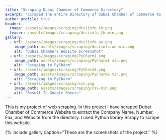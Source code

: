 ```yaml
---
title: "Scraping Dubai Chamber of Commerce Directory"
excerpt: "Scraped the entire Directory of Dubai Chamber of Commerce to extract Company Names, Numbers, Websites."
author_profile: true
header:
  image: /assets/images/scraping/dcciinfo_th.png
  teaser: /assets/images/scraping/dcciinfo_th-min.png
gallery:
  - url: /assets/images/scraping/dcciinfo.ae.png
    image_path: assets/images/scraping/dcciinfo.ae-min.png
    alt: "Dubai Chambers Website Screenshot"
  - url: /assets/images/scraping/PyCharm1.png
    image_path: assets/images/scraping/PyCharm1-min.png
    alt: "Scraping in PyCharm"
  - url: /assets/images/scraping/PyCharm2.png
    image_path: assets/images/scraping/PyCharm2-min.png
    alt: "Scraping in PyCharm"
  - url: /assets/images/scraping/csv.png
    image_path: assets/images/scraping/csv-min.png
    alt: "Result In Google Sheets"
---
```


This is my project of web scraping. In this project I have scraped Dubai Chamber of Commerce Website to extract the Company Name, Number, Fax, and Website from the directory. I used Python library Scrapy to scrape this website.

{% include gallery caption="These are the screenshots of the project." %}
